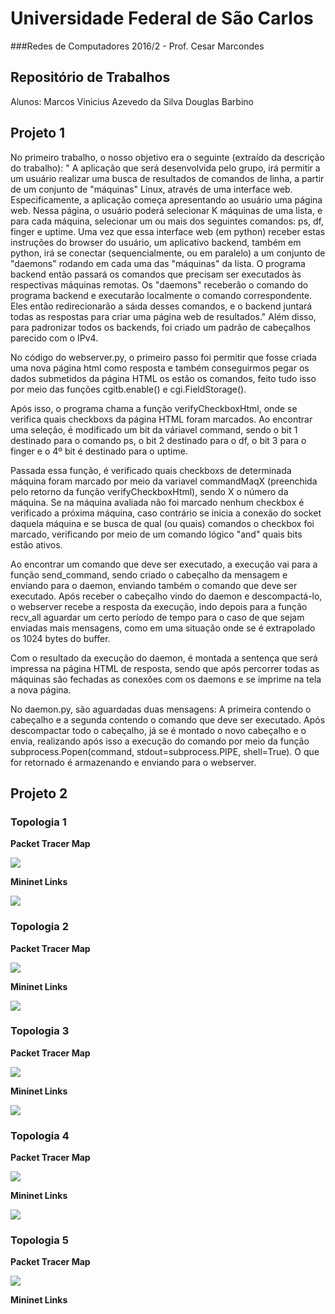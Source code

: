 # Universidade Federal de São Carlos
###Redes de Computadores 2016/2 - Prof. Cesar Marcondes

##  Repositório de Trabalhos
Alunos: 
Marcos Vinicius Azevedo da Silva
Douglas Barbino


## Projeto 1
No primeiro trabalho, o nosso objetivo era o seguinte (extraído da descrição do trabalho):
" A aplicação que será desenvolvida pelo grupo, irá permitir a um usuário realizar uma busca de resultados de comandos de linha, a partir de um conjunto de "máquinas" Linux, através de uma interface web. Especificamente, a aplicação começa apresentando ao usuário uma página web. Nessa página, o usuário poderá selecionar K máquinas de uma lista, e para cada máquina, selecionar um ou mais dos seguintes comandos: ps, df, finger e uptime. Uma vez que essa interface web (em python) receber estas instruções do browser do usuário, um aplicativo backend, também em python, irá se conectar (sequencialmente, ou em paralelo) a um conjunto de "daemons" rodando em cada uma das "máquinas" da lista. O programa backend então passará os comandos que precisam ser executados às respectivas máquinas remotas. Os "daemons" receberão o comando do programa backend e executarão localmente o comando correspondente. Eles então redirecionarão a sáıda desses comandos, e o backend juntará todas as respostas para criar uma página web de resultados."
Além disso, para padronizar todos os backends, foi criado um padrão de cabeçalhos parecido com o IPv4.

No código do webserver.py, o primeiro passo foi permitir que fosse criada uma nova página html como resposta e também conseguirmos pegar os dados submetidos da página HTML os estão os comandos, feito tudo isso por meio das funções cgitb.enable() e cgi.FieldStorage().

Após isso, o programa chama a função verifyCheckboxHtml, onde se verifica quais checkboxs da página HTML foram marcados. Ao encontrar uma seleção, é modificado um bit da váriavel command, sendo o bit 1 destinado para o comando ps, o bit 2 destinado para o df, o bit 3 para o finger e o 4º bit é destinado para o uptime.

Passada essa função, é verificado quais checkboxs de determinada máquina foram marcado por meio da variavel commandMaqX (preenchida pelo retorno da função verifyCheckboxHtml), sendo X o número da máquina. Se na máquina avaliada não foi marcado nenhum checkbox é verificado a próxima máquina, caso contrário se inicia a conexão do socket daquela máquina e se busca de qual (ou quais) comandos o checkbox foi marcado, verificando por meio de um comando lógico "and" quais bits estão ativos.

Ao encontrar um comando que deve ser executado, a execução vai para a função send_command, sendo criado o cabeçalho da mensagem e enviando para o daemon, enviando também o comando que deve ser executado. Após receber o cabeçalho vindo do daemon e descompactá-lo, o webserver recebe a resposta da execução, indo depois para a função recv_all aguardar um certo período de tempo para o caso de que sejam enviadas mais mensagens, como em uma situação onde se é extrapolado os 1024 bytes do buffer.

Com o resultado da execução do daemon, é montada a sentença que será impressa na página HTML de resposta, sendo que após percorrer todas as máquinas são fechadas as conexões com os daemons e se imprime na tela a nova página.

No daemon.py, são aguardadas duas mensagens: A primeira contendo o cabeçalho e a segunda contendo o comando que deve ser executado. Após descompactar todo o cabeçalho, já se é montado o novo cabeçalho e o envia, realizando após isso a execução do comando por meio da função subprocess.Popen(command, stdout=subprocess.PIPE, shell=True). O que for retornado é armazenando e enviando para o webserver.

## Projeto 2
### Topologia 1
<b>Packet Tracer Map</b>

<img src="https://github.com/DouglasBarbino/redes-Douglas-Marcos/blob/master/assets/rel2.png?raw=true">

<b>Mininet Links</b>

<img src="https://github.com/DouglasBarbino/redes-Douglas-Marcos/blob/master/assets/rel1.png?raw=true">


### Topologia 2
<b>Packet Tracer Map</b>

<img src="https://github.com/DouglasBarbino/redes-Douglas-Marcos/blob/master/assets/rel3.png?raw=true">

<b>Mininet Links</b>

<img src="https://github.com/DouglasBarbino/redes-Douglas-Marcos/blob/master/assets/rel4.png?raw=true">

### Topologia 3
<b>Packet Tracer Map</b>

<img src="https://github.com/DouglasBarbino/redes-Douglas-Marcos/blob/master/assets/rel5.png?raw=true">

<b>Mininet Links</b>

<img src="https://github.com/DouglasBarbino/redes-Douglas-Marcos/blob/master/assets/rel6.png?raw=true">

### Topologia 4
<b>Packet Tracer Map</b>

<img src="https://github.com/DouglasBarbino/redes-Douglas-Marcos/blob/master/assets/rel7.png?raw=trues">

<b>Mininet Links</b>

<img src="https://github.com/DouglasBarbino/redes-Douglas-Marcos/blob/master/assets/rel6.png?raw=true">

### Topologia 5
<b>Packet Tracer Map</b>

<img src="https://github.com/DouglasBarbino/redes-Douglas-Marcos/blob/master/assets/rel9.png?raw=true">

<b>Mininet Links</b>
